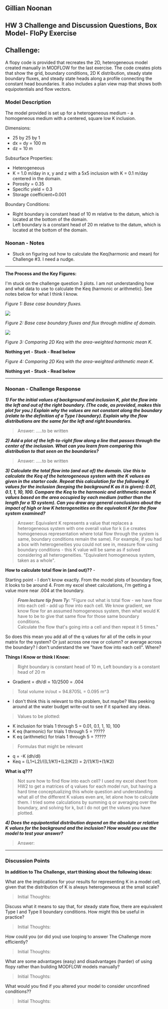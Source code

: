 ## Gillian Noonan
## HW 3 Challenge and Discussion Questions, Box Model- FloPy Exercise


## **Challenge:**
A flopy code is provided that recreates the 2D, heterogeneous model created manually in MODFLOW for the last exercise.  The code creates plots that show the grid, boundary conditions, 2D K distribution, steady state boundary fluxes, and steady state heads along a profile connecting the constant head boundaries.  It also includes a plan view map that shows both equipotentials and flow vectors.  

### Model Description
​The model provided is set up for a heterogeneous medium - a homogeneous medium with a centered, square low K inclusion.  

Dimensions:
- 25 by 25 by 1
- dx = dy = 100 m
- dz = 10 m

Subsurface Properties:
- Heterogeneous
- K = 1.0 m/day in x, y and z with a 5x5 inclusion with K = 0.1 m/day centered in the domain.
- Porosity = 0.35
- Specific yield = 0.3
- Storage coefficient=0.001

Boundary Conditions:
- Right boundary is constant head of 10 m relative to the datum, which is located at the bottom of the domain.
- Left boundary is a constant head of 20 m relative to the datum, which is located at the bottom of the domain.

### Noonan - Notes

 - Stuck on figuring out how to calculate the Keq(harmonic and mean) for Challenge #3.  I need a nudge.

-----------------------------------
**The Process and the Key Figures:**

I'm stuck on the challenge question 3 plots.   I am not understanding how and what data to use to calculate the Keq (harmonic or arithmetic).  See notes below for what I think I know.

*Figure 1: Base case boundary fluxes.*


![](assets/HW3_draft_answers_to_Challenge_Noonan-a61dc4d3.PNG)


*Figure 2: Base case boundary fluxes and flux through midline of domain.*


![](assets/HW3_draft_answers_to_Challenge_Noonan-fd38feb6.PNG)


*Figure 3: Comparing 2D Keq with the area-weighted harmonic mean K.*

**Nothing yet - Stuck - Read below**

*Figure 4: Comparing 2D Keq with the area-weighted arithmetic mean K.*

**Nothing yet - Stuck - Read below**

-------------------------------------

### Noonan - Challenge Response

***1) For the initial values of background and inclusion K, plot the flow into the left and out of the right boundary.  (The code, as provided, makes this plot for you.)  Explain why the values are not constant along the boundary (relate to the definition of a Type I boundary).  Explain why the flow distributions are the same for the left and right boundaries.***
> Answer:     .....to be written


***2) Add a plot of the left-to-right flow along a line that passes through the center of the inclusion.  What can you learn from comparing this distribution to that seen on the boundaries?***
> Answer:   .....to be written


***3) Calculate the total flow into (and out of) the domain.  Use this to calculate the Keq of the heterogeneous system with the K values as given in the starter code.  Repeat this calculation for the following K values for the inclusion (keeping the background K as it is given):  0.01, 0.1, 1, 10, 100.  Compare the Keq to the harmonic and arithmetic mean K values based on the area occupied by each medium (rather than the length for a 1D system).  Can you draw any general conclusions about the impact of high or low K heterogeneities on the equivalent K for the flow system examined?***
> Answer:  Equivalent K represents a value that replaces a heterogeneous system with one overall value for k (i.e creates homogeneous representation where total flow through the system is same, boundary conditions remain the same).  For example, if you had a box with heterogeneities you could not see in, measure flow using boundary conditions - this K value will be same as if solved considering all heterogeneities.  "Equivalent homogeneous system, taken as a whole".

**How to calculate total flow in (and out)??** -

Starting point - I don't know exactly.  From the model plots of boundary flow, it looks to be around 4.   From my excel sheet calculations, I'm getting a value more near .004 at the boundary.

> ***From lecture tip from Ty:***
"Figure out what is total flow - we have flow into each cell - add up flow into each cell.  We know gradient, we know flow for an assumed homogeneous system, then what would K have to be to give that same flow for those same boundary conditions.  
Calculate the flow that's going into a cell and then repeat it 5 times."

So does this mean you add all of the q values for all of the cells in your matrix for the system?  Or just across one row or column?  or average across the boundary?  I don't understand the we "have flow into each cell".  Where?


**Things I Know or think I Know:**
> Right boundary is constant head of 10 m, Left boundary is a constant head of 20 m
- Gradient = dh/dl = 10/2500 = .004

>Total volume in/out = 94.8705L = 0.095 m^3
- I don't think this is relevant to this problem, but maybe?  Was peeking around at the water budget write-out to see if it sparked any ideas.

> Values to be plotted:
- K inclusion for trials 1 through 5 = 0.01, 0.1, 1, 10, 100
- K eq (harmonic) for trials 1 through 5 = ?????
- K eq (arithmetic) for trials 1 through 5 = ?????

> Formulas that might be relevant
- q = -K (dh/dl)
- Keq = (L1+L2)/((L1/K1)+(L2/K2)) = 2/(1/K1)+(1/K2)  

**What is q???**

> Not sure how to find flow into each cell?  I used my excel sheet from HW2 to get a matrices of q values for each model run, but having a hard time conceptualizing this whole question and understanding what all of the different K values even are, let alone how to calculate them.  I tried some calculations by summing q or averaging over the boundary, and solving for k, but I do not get the values you have plotted.


***4) Does the equipotential distribution depend on the absolute or relative K values for the background and the inclusion?  How would you use the model to test your answer?***
> Answer:

--------------------------------------

### Discussion Points
**In addition to The Challenge, start thinking about the following ideas:**

What are the implications for your results for representing K in a model cell, given that the distribution of K is always heterogeneous at the small scale?
> Initial Thoughts:

Discuss what it means to say that, for steady state flow, there are equivalent Type I and Type II boundary conditions.  How might this be useful in practice?
> Initial Thoughts:

How could you (or did you) use looping to answer The Challenge more efficiently?
> Initial Thoughts:

What are some advantages (easy) and disadvantages (harder) of using flopy rather than building MODFLOW models manually?
> Initial Thoughts:

What would you find if you altered your model to consider unconfined conditions??
> Initial Thoughts:
